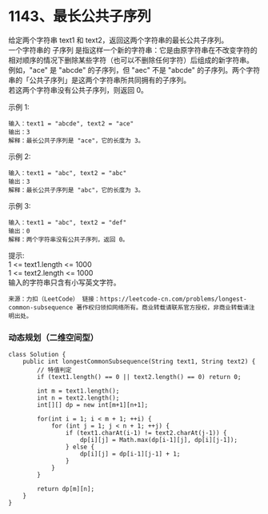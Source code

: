 1143、最长公共子序列
===
给定两个字符串 text1 和 text2，返回这两个字符串的最长公共子序列。<br>
一个字符串的 子序列 是指这样一个新的字符串：它是由原字符串在不改变字符的相对顺序的情况下删除某些字符（也可以不删除任何字符）后组成的新字符串。<br>
例如，"ace" 是 "abcde" 的子序列，但 "aec" 不是 "abcde" 的子序列。两个字符串的「公共子序列」是这两个字符串所共同拥有的子序列。<br>
若这两个字符串没有公共子序列，则返回 0。<br>

示例 1:<br>
```
输入：text1 = "abcde", text2 = "ace" 
输出：3  
解释：最长公共子序列是 "ace"，它的长度为 3。
```
示例 2:<br>
```
输入：text1 = "abc", text2 = "abc"
输出：3
解释：最长公共子序列是 "abc"，它的长度为 3。
```
示例 3:<br>
```
输入：text1 = "abc", text2 = "def"
输出：0
解释：两个字符串没有公共子序列，返回 0。
```
提示:<br>
1 <= text1.length <= 1000<br>
1 <= text2.length <= 1000<br>
输入的字符串只含有小写英文字符。<br>

``
来源：力扣（LeetCode）
链接：https://leetcode-cn.com/problems/longest-common-subsequence
著作权归领扣网络所有。商业转载请联系官方授权，非商业转载请注明出处。
``

### 动态规划（二维空间型）
```
class Solution {
    public int longestCommonSubsequence(String text1, String text2) {
        // 特值判定
        if (text1.length() == 0 || text2.length() == 0) return 0;

        int m = text1.length();
        int n = text2.length(); 
        int[][] dp = new int[m+1][n+1];

        for(int i = 1; i < m + 1; ++i) {
            for (int j = 1; j < n + 1; ++j) {
                if (text1.charAt(i-1) != text2.charAt(j-1)) {
                    dp[i][j] = Math.max(dp[i-1][j], dp[i][j-1]);
                } else {
                    dp[i][j] = dp[i-1][j-1] + 1;
                }
            }
        }

        return dp[m][n]; 
    }
}
```
